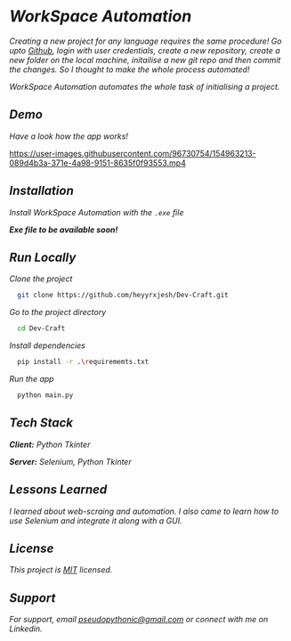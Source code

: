 
# _WorkSpace Automation_

_Creating a new project for any language requires the same procedure! Go upto [Github](https://www.github.com), login with user credentials, create a new repository, create a new folder on the local machine, initailise a new git repo and then commit the changes. So I thought to make the whole process automated!_

_WorkSpace Automation automates the whole task of initialising a project._

## _Demo_

_Have a look how the app works!_

https://user-images.githubusercontent.com/96730754/154963213-089d4b3a-371e-4a98-9151-8635f0f93553.mp4

## _Installation_

_Install WorkSpace Automation with the `.exe` file_

**_Exe file to be available soon!_**
    
## _Run Locally_

_Clone the project_

```bash
  git clone https://github.com/heyyrxjesh/Dev-Craft.git
```

_Go to the project directory_

```bash
  cd Dev-Craft
```

_Install dependencies_

```bash
  pip install -r .\requirememts.txt
```

_Run the app_

```bash
  python main.py
```


## _Tech Stack_

_**Client:** Python Tkinter_

_**Server:** Selenium, Python Tkinter_


## _Lessons Learned_

_I learned about web-scraing and automation. I also came to learn how to use Selenium and integrate it along with a GUI._


## _License_

_This project is [MIT](https://github.com/heyyrxjesh/Dev-Craft/blob/main/LICENSE) licensed._


## _Support_

_For support, email pseudopythonic@gmail.com or connect with me on Linkedin._

